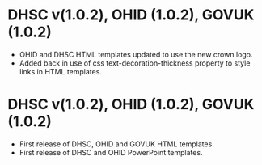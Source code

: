 # DHSC v(1.0.2), OHID (1.0.2), GOVUK (1.0.2)
* OHID and DHSC HTML templates updated to use the new crown logo.
* Added back in use of css text-decoration-thickness property to style links in HTML templates. 

# DHSC v(1.0.2), OHID (1.0.2), GOVUK (1.0.2)
* First release of DHSC, OHID and GOVUK HTML templates.
* First release of DHSC and OHID PowerPoint templates.

